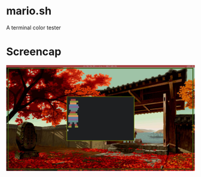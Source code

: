 # mario.sh
A terminal color tester

# Screencap
![alt text](https://raw.githubusercontent.com/DaleTheGoat/mario.sh/master/screencap.jpg)
